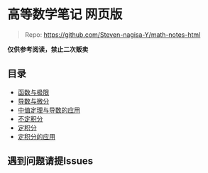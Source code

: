 # 高等数学笔记 网页版

> Repo: https://github.com/Steven-nagisa-Y/math-notes-html

**仅供参考阅读，禁止二次贩卖**

## 目录

- [函数与极限](./一.%20函数与极限.html)
- [导数与微分](./二.%20导数与微分.html)
- [中值定理与导数的应用](./三.%20中值定路与导数的应用.html)
- [不定积分](./四.%20不定积分.html)
- [定积分](./五.%20定积分.html)
- [定积分的应用](./六.%20定积分的应用.html)


## 遇到问题请提Issues



